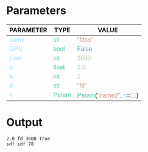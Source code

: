 
<style>
c { color: #9cdcfe; font-family: 'Verdana', sans-serif;} /* VARIABLE */
d { color: #4EC9B0; font-family: 'Verdana', sans-serif;} /* CLASS */
e { color: #569cd6; font-family: 'Verdana', sans-serif;} /* BOOL */
f { color: #b5cea8; font-family: 'Verdana', sans-serif;} /* NUMBERS */
j { color: #ce9178; font-family: 'Verdana', sans-serif;} /* STRING */
k { font-family: 'Verdana', sans-serif;} /* SYMBOLS */
</style>

# Parameters

| PARAMETER         | TYPE              | VALUE             |
|-------------------|-------------------|-------------------|
| <c>name</c>       | <d>str</d>        | <j>"fdsa"</j>     |
| <c>GPU</c>        | <d>bool</d>       | <e>False</e>      |
| <c>time</c>       | <d>int</d>        | <f>3600</f>       |
| <c>b</c>          | <d>float</d>      | <f>2.0</f>        |
| <c>a</c>          | <d>int</d>        | <f>1</f>          |
| <c>d</c>          | <d>str</d>        | <j>"fd"</j>       |
| <c>k</c>          | <d>Param</d>      | <d>Param</d><k>(</k><j>"name2"</j><k>,</k> <c>s</c><k>=</k><f>11</f><k>)</k> |

# Output

```
2.0 fd 3600 True
sdf sdf 78
```